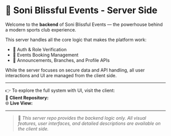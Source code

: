 # 🧠 Soni Blissful Events - Server Side

Welcome to the **backend** of Soni Blissful Events — the powerhouse behind a modern sports club experience.

This server handles all the core logic that makes the platform work:
- 🔐 Auth & Role Verification  
- 🏸 Events Booking Management  
- 📢 Announcements, Branches, and Profile APIs

While the server focuses on secure data and API handling, all user interactions and UI are managed from the client side.

---

👉 To explore the full system with UI, visit the client:  
🔗 **Client Repository:**   
🌐 **Live View:** 

---

> 📝 *This server repo provides the backend logic only. All visual features, user interfaces, and detailed descriptions are available on the client side.*
